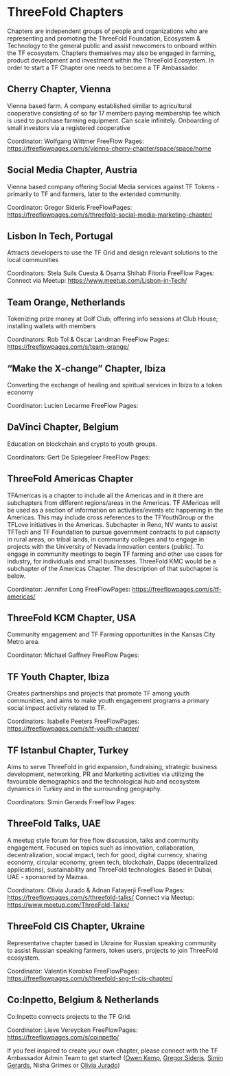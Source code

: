 # ThreeFold Chapters

Chapters are independent groups of people and organizations who are representing and promoting the ThreeFold Foundation, Ecosystem & Technology to the general public and assist newcomers to onboard within the TF ecosystem. Chapters themselves may also be engaged in farming, product development and investment within the ThreeFold Ecosystem. In order to start a TF Chapter one needs to become a TF Ambassador. 

## Cherry Chapter, Vienna 
Vienna based farm. A company established similar to agricultural cooperative consisting of so far 17 members paying membership fee which is used to purchase farming equipment. Can scale infinitely. Onboarding of  small investors via a registered cooperative

Coordinator: Wolfgang Wittmer
FreeFlow Pages: https://freeflowpages.com/s/vienna-cherry-chapter/space/space/home 

## Social Media Chapter, Austria
Vienna based company offering Social Media services against TF Tokens - primarily to TF and farmers, later to the extended community.

Coordinator: Gregor Sideris
FreeFlowPages: https://freeflowpages.com/s/threefold-social-media-marketing-chapter/

## Lisbon In Tech, Portugal  
Attracts developers to use the TF Grid and design relevant solutions to the local communities

Coordinators: Stela Suils Cuesta & Osama Shihab Fitoria
FreeFlow Pages: 
Connect via Meetup: https://www.meetup.com/Lisbon-in-Tech/ 

## Team Orange, Netherlands
Tokenizing prize money at Golf Club; offering info sessions at Club House; installing wallets with members

Coordinators: Rob Tol & Oscar Landman
FreeFlow Pages: https://freeflowpages.com/s/team-orange/ 

## “Make the X-change” Chapter,  Ibiza 
Converting the exchange of healing and spiritual services in Ibiza to a token economy

Coordinator: Lucien Lecarme
FreeFlow Pages: 

## DaVinci Chapter, Belgium 
Education on blockchain and crypto to youth groups.

Coordinators: Gert De Spiegeleer
FreeFlow Pages: 

## ThreeFold Americas Chapter  
TFAmericas is a chapter to include all the Americas and in it there are subchapters from different regions/areas in the Americas. TF AMericas will be used as a section of information on activities/events etc happening in the Americas. This may include cross references to the TFYouthGroup or the TFLove initiatives in the Americas. Subchapter in Reno, NV wants to assist TFTech and TF Foundation to pursue government contracts to put capacity in rural areas, on tribal lands, in community colleges and to engage in projects with the University of Nevada innovation centers (public). To engage in community meetings to begin TF farming and other use cases for industry, for individuals and small businesses. ThreeFold KMC would be a subchapter of the Americas Chapter. The description of that subchapter is below. 

Coordinator: Jennifer Long
FreeFlowPages: https://freeflowpages.com/s/tf-americas/ 

## ThreeFold KCM Chapter, USA
Community engagement and TF Farming opportunities in the Kansas City Metro area.

Coordinator: Michael Gaffney 
FreeFlow Pages: 

## TF Youth Chapter, Ibiza
Creates partnerships and projects that promote TF among youth communities, and aims to make youth engagement programs a primary social impact activity related to TF.

Coordinators: Isabelle Peeters 
FreeFlowPages: https://freeflowpages.com/s/tf-youth-chapter/

## TF Istanbul Chapter, Turkey
Aims to serve ThreeFold in grid expansion, fundraising, strategic business development, networking, PR and Marketing activities via utilizing the favourable demographics and the technological hub and ecosystem dynamics in Turkey and in the surrounding geography. 

Coordinators: Simin Gerards
FreeFlow Pages: 

## ThreeFold Talks, UAE
A meetup style forum for free flow discussion, talks and community engagement. Focused on topics such as innovation, collaboration, decentralization, social impact, tech for good, digital currency, sharing economy, circular economy, green tech, blockchain, Dapps (decentralized applications), sustainability and ThreeFold technologies. Based in Dubai, UAE - sponsored by Mazraa. 

Coordinators: Olivia Jurado & Adnan Fatayerji 
FreeFlow Pages: https://freeflowpages.com/s/threefold-talks/ 
Connect via Meetup: https://www.meetup.com/ThreeFold-Talks/ 

## ThreeFold CIS Chapter, Ukraine
Representative chapter based in Ukraine for Russian speaking community to assist Russian speaking farmers, token users, projects to join ThreeFold ecosystem. 

Coordinator: Valentin Korobko
FreeFlowPages: https://freeflowpages.com/s/threefold-sng-tf-cis-chapter/

## Co:Inpetto, Belgium & Netherlands 
Co:Inpetto connects projects to the TF Grid.

Coordinator: Lieve Vereycken 
FreeFlowPages: https://freeflowpages.com/s/coinpetto/ 


If you feel inspired to create your own chapter, please connect with the TF Ambassador Admin Team to get started! ([Owen Kemp](http://t.me/OwenKemp), [Gregor Sideris](http://t.me/Gregsideris), [Simin Gerards](http://t.me/simings), Nisha Grimes or [Olivia Jurado](http://t.me/juradoo))
